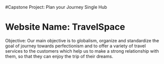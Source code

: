 #Capstone Project: Plan your Journey Single Hub

# Website Name: TravelSpace


Objective: Our main objective is to globalism, organize and standardize the goal of journey towards perfectionism and to offer a variety of travel services to the customers which help us to make a strong relationship with them, so that they can enjoy the trip of their dreams.  
